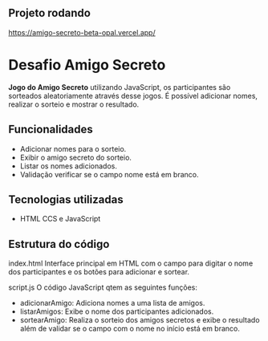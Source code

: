 ## Projeto rodando
https://amigo-secreto-beta-opal.vercel.app/
# Desafio Amigo Secreto

**Jogo do Amigo Secreto** utilizando JavaScript, os participantes são sorteados aleatoriamente através desse jogos. É possível 
adicionar nomes, realizar o sorteio e mostrar o resultado.

## Funcionalidades

- Adicionar nomes para o sorteio.
- Exibir o amigo secreto do sorteio.
- Listar os nomes adicionados.
- Validação verificar se o campo nome está em branco.

## Tecnologias utilizadas
- HTML CCS e JavaScript

## Estrutura do código
index.html
Interface principal em HTML com o campo para digitar o nome dos participantes e os botões para adicionar e sortear.

script.js
O código JavaScript qtem as seguintes funções:

- adicionarAmigo: Adiciona nomes a uma lista de amigos.
- listarAmigos: Exibe o nome dos participantes adicionados.
- sortearAmigo: Realiza o sorteio dos amigos secretos e exibe o resultado além de validar se o campo com o nome no início está em branco.


